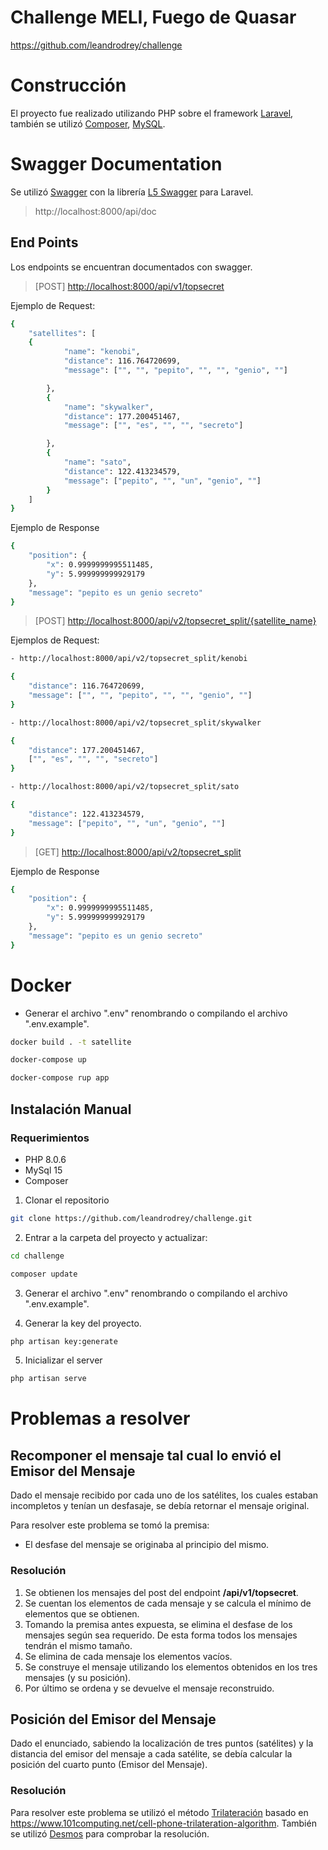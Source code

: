 # Challenge MELI, Fuego de Quasar
https://github.com/leandrodrey/challenge

# Construcción
El proyecto fue realizado utilizando PHP sobre el framework [Laravel](https://laravel.com/), también se utilizó [Composer](https://getcomposer.org/), [MySQL](https://www.mysql.com/).

# Swagger Documentation
Se utilizó [Swagger](https://swagger.io/) con la librería [L5 Swagger](https://github.com/DarkaOnLine/L5-Swagger) para Laravel.
> http://localhost:8000/api/doc

## End Points

Los endpoints se encuentran documentados con swagger.

> [POST] [http://localhost:8000/api/v1/topsecret](http://localhost:8000/api/v1/topsecret)
   
Ejemplo de Request:
```bash
{
	"satellites": [
	{
			"name": "kenobi",
			"distance": 116.764720699,
			"message": ["", "", "pepito", "", "", "genio", ""]

		},
		{
			"name": "skywalker",
			"distance": 177.200451467,
			"message": ["", "es", "", "", "secreto"]

		},
		{
			"name": "sato",
			"distance": 122.413234579,
			"message": ["pepito", "", "un", "genio", ""]
		}
	]
}
```
Ejemplo de Response
```bash
{
    "position": {
        "x": 0.9999999995511485,
        "y": 5.999999999929179
    },
    "message": "pepito es un genio secreto"
}
```
> [POST] [http://localhost:8000/api/v2/topsecret_split/{satellite_name}](http://localhost:8000/api/v2/topsecret_split)

Ejemplos de Request:
```bash
- http://localhost:8000/api/v2/topsecret_split/kenobi

{
    "distance": 116.764720699,
    "message": ["", "", "pepito", "", "", "genio", ""]
}
```
```bash
- http://localhost:8000/api/v2/topsecret_split/skywalker

{
    "distance": 177.200451467,
    ["", "es", "", "", "secreto"]
}
```
```bash
- http://localhost:8000/api/v2/topsecret_split/sato

{
    "distance": 122.413234579,
    "message": ["pepito", "", "un", "genio", ""]
}
```

> [GET] [http://localhost:8000/api/v2/topsecret_split](http://localhost:8000/api/v2/topsecret_split)

Ejemplo de Response
```bash
{
    "position": {
        "x": 0.9999999995511485,
        "y": 5.999999999929179
    },
    "message": "pepito es un genio secreto"
}
```
# Docker

* Generar el archivo ".env" renombrando o compilando el archivo ".env.example".

```bash
docker build . -t satellite
```

```bash
docker-compose up
```

```bash
docker-compose rup app
```

## Instalación Manual

### Requerimientos
* PHP 8.0.6
* MySql 15 
* Composer

1. Clonar el repositorio
```bash
git clone https://github.com/leandrodrey/challenge.git
```

2. Entrar a la carpeta del proyecto y actualizar:
```bash
cd challenge
```
```bash
composer update
```

3. Generar el archivo ".env" renombrando o compilando el archivo ".env.example".

4. Generar la key del proyecto.
```bash
php artisan key:generate
```
  
5. Inicializar el server
```bash
php artisan serve
```
                                                                                           
# Problemas a resolver

## Recomponer el mensaje tal cual lo envió el Emisor del Mensaje
Dado el mensaje recibido por cada uno de los satélites, los cuales estaban incompletos y tenían un desfasaje, se debía retornar el mensaje original.

Para resolver este problema se tomó la premisa:
* El desfase del mensaje se originaba al principio del mismo.
 
### Resolución
1. Se obtienen los mensajes del post del endpoint **/api/v1/topsecret**.
2. Se cuentan los elementos de cada mensaje y se calcula el mínimo de elementos que se obtienen.
3. Tomando la premisa antes expuesta, se elimina el desfase de los mensajes según sea requerido. De esta forma todos los mensajes tendrán el mismo tamaño.
4. Se elimina de cada mensaje los elementos vacíos.
5. Se construye el mensaje utilizando los elementos obtenidos en los tres mensajes (y su posición).
6. Por último se ordena y se devuelve el mensaje reconstruido.


## Posición del Emisor del Mensaje
Dado el enunciado, sabiendo la localización de tres puntos (satélites) y la distancia del emisor del mensaje a cada satélite, 
se debía calcular la posición del cuarto punto (Emisor del Mensaje).
               
### Resolución

Para resolver este problema se utilizó el método [Trilateración](https://es.wikipedia.org/wiki/Trilateraci%C3%B3n) basado en https://www.101computing.net/cell-phone-trilateration-algorithm. También se utilizó [Desmos](https://www.desmos.com/calculator/vdy4hafwyb?lang=es) para comprobar la resolución.

